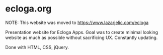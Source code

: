 # ecloga.org

NOTE: This website was moved to https://www.lazarjelic.com/ecloga

Presentation website for Ecloga Apps. Goal was to create minimal looking website as much as possible without sacrificing UX. Constantly updating.

Done with HTML, CSS, jQuery.
